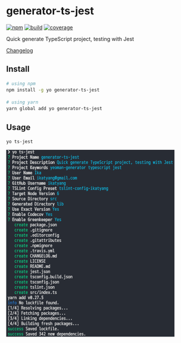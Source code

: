 # generator-ts-jest

[![npm](https://img.shields.io/npm/v/generator-ts-jest.svg)](https://www.npmjs.com/package/generator-ts-jest)
[![build](https://img.shields.io/travis/ikatyang/generator-ts-jest/master.svg)](https://travis-ci.org/ikatyang/generator-ts-jest/builds)
[![coverage](https://img.shields.io/codecov/c/github/ikatyang/generator-ts-jest/master.svg)](https://codecov.io/gh/ikatyang/generator-ts-jest)

Quick generate TypeScript project, testing with Jest

[Changelog](https://github.com/ikatyang/generator-ts-jest/blob/master/CHANGELOG.md)

## Install

```sh
# using npm
npm install -g yo generator-ts-jest

# using yarn
yarn global add yo generator-ts-jest
```

## Usage

```sh
yo ts-jest
```

![demo](https://github.com/ikatyang/generator-ts-jest/raw/master/images/demo.png)

